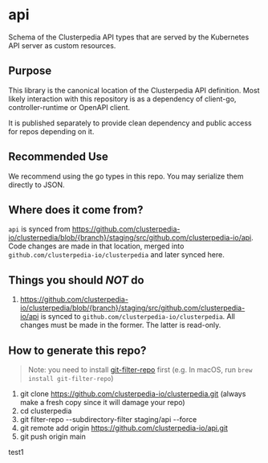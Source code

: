 # api

Schema of the Clusterpedia API types that are served by the Kubernetes API server as custom resources.

## Purpose

This library is the canonical location of the Clusterpedia API definition. Most likely interaction with this repository is as a dependency of client-go, controller-runtime or OpenAPI client.

It is published separately to provide clean dependency and public access for repos depending on it.

## Recommended Use

We recommend using the go types in this repo. You may serialize them directly to JSON.

## Where does it come from?

`api` is synced from https://github.com/clusterpedia-io/clusterpedia/blob/{branch}/staging/src/github.com/clusterpedia-io/api. Code changes are made in that location, merged into `github.com/clusterpedia-io/clusterpedia` and later synced here.

## Things you should *NOT* do

1. https://github.com/clusterpedia-io/clusterpedia/blob/{branch}/staging/src/github.com/clusterpedia-io/api is synced to `github.com/clusterpedia-io/clusterpedia`. All changes must be made in the former. The latter is read-only.

## How to generate this repo?

> Note: you need to install [git-filter-repo](https://github.com/newren/git-filter-repo) first (e.g. In macOS, run `brew install git-filter-repo`)

1. git clone https://github.com/clusterpedia-io/clusterpedia.git (always make a fresh copy since it will damage your repo)
2. cd clusterpedia
3. git filter-repo --subdirectory-filter staging/api --force
4. git remote add origin https://github.com/clusterpedia-io/api.git
5. git push origin main




test1










































